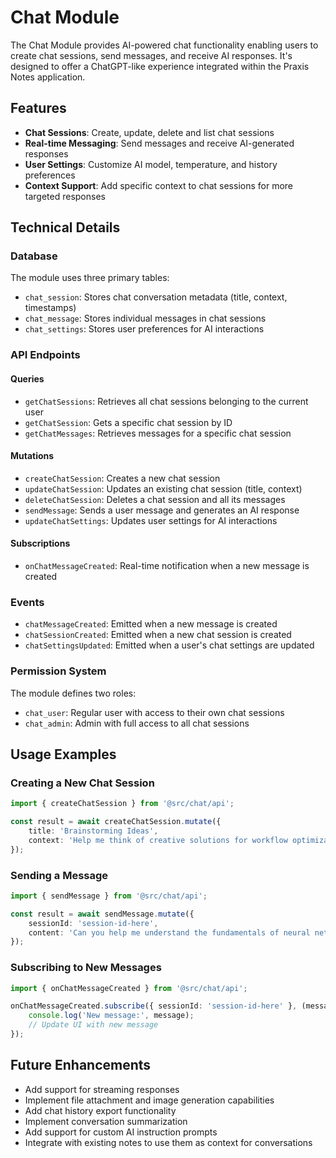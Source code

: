# Chat Module

The Chat Module provides AI-powered chat functionality enabling users to create chat sessions, send messages, and receive AI responses. It's designed to offer a ChatGPT-like experience integrated within the Praxis Notes application.

## Features

-   **Chat Sessions**: Create, update, delete and list chat sessions
-   **Real-time Messaging**: Send messages and receive AI-generated responses
-   **User Settings**: Customize AI model, temperature, and history preferences
-   **Context Support**: Add specific context to chat sessions for more targeted responses

## Technical Details

### Database

The module uses three primary tables:

-   `chat_session`: Stores chat conversation metadata (title, context, timestamps)
-   `chat_message`: Stores individual messages in chat sessions
-   `chat_settings`: Stores user preferences for AI interactions

### API Endpoints

#### Queries

-   `getChatSessions`: Retrieves all chat sessions belonging to the current user
-   `getChatSession`: Gets a specific chat session by ID
-   `getChatMessages`: Retrieves messages for a specific chat session

#### Mutations

-   `createChatSession`: Creates a new chat session
-   `updateChatSession`: Updates an existing chat session (title, context)
-   `deleteChatSession`: Deletes a chat session and all its messages
-   `sendMessage`: Sends a user message and generates an AI response
-   `updateChatSettings`: Updates user settings for AI interactions

#### Subscriptions

-   `onChatMessageCreated`: Real-time notification when a new message is created

### Events

-   `chatMessageCreated`: Emitted when a new message is created
-   `chatSessionCreated`: Emitted when a new chat session is created
-   `chatSettingsUpdated`: Emitted when a user's chat settings are updated

### Permission System

The module defines two roles:

-   `chat_user`: Regular user with access to their own chat sessions
-   `chat_admin`: Admin with full access to all chat sessions

## Usage Examples

### Creating a New Chat Session

```typescript
import { createChatSession } from '@src/chat/api';

const result = await createChatSession.mutate({
    title: 'Brainstorming Ideas',
    context: 'Help me think of creative solutions for workflow optimization',
});
```

### Sending a Message

```typescript
import { sendMessage } from '@src/chat/api';

const result = await sendMessage.mutate({
    sessionId: 'session-id-here',
    content: 'Can you help me understand the fundamentals of neural networks?',
});
```

### Subscribing to New Messages

```typescript
import { onChatMessageCreated } from '@src/chat/api';

onChatMessageCreated.subscribe({ sessionId: 'session-id-here' }, (message) => {
    console.log('New message:', message);
    // Update UI with new message
});
```

## Future Enhancements

-   Add support for streaming responses
-   Implement file attachment and image generation capabilities
-   Add chat history export functionality
-   Implement conversation summarization
-   Add support for custom AI instruction prompts
-   Integrate with existing notes to use them as context for conversations
